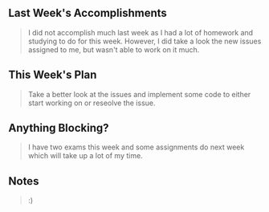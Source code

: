 ## Last Week's Accomplishments

>  I did not accomplish much last week as I had a lot of homework and studying to do for this week. However, I did take a look the new issues assigned to me, but wasn't able to work on it much.


## This Week's Plan

> Take a better look at the issues and implement some code to either start working on or reseolve the issue.


## Anything Blocking?

> I have two exams this week and some assignments do next week which will take up a lot of my time.


## Notes

> :)
